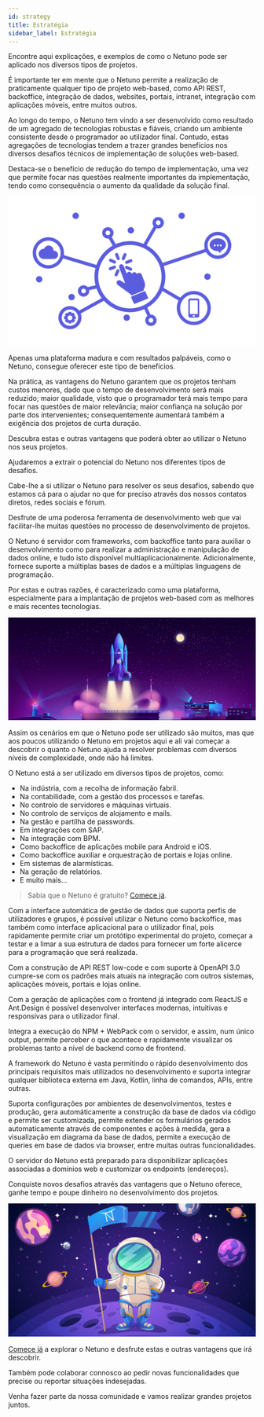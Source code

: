 ```yaml
---
id: strategy
title: Estratégia
sidebar_label: Estratégia
---
```


Encontre aqui explicações, e exemplos de como o Netuno pode ser aplicado nos diversos tipos de projetos.

É importante ter em mente que o Netuno permite a realização de praticamente qualquer tipo de projeto web-based, como API REST, backoffice, integração de dados, websites, portais, intranet, integração com aplicações móveis, entre muitos outros.

Ao longo do tempo, o Netuno tem vindo a ser desenvolvido como resultado de um agregado de tecnologias robustas e fiáveis, criando um ambiente consistente desde o programador ao utilizador final.
Contudo, estas agregações de tecnologias tendem a trazer grandes benefícios nos diversos desafios técnicos de implementação de soluções web-based.

Destaca-se o benefício de redução do tempo de implementação, uma vez que permite focar nas questões realmente importantes da implementação, tendo como consequência o aumento da qualidade da solução final.

![Netuno & Soluções Web](/docs/assets/business/overview.svg "Netuno & Soluções Web.")

Apenas uma plataforma madura e com resultados palpáveis, como o Netuno, consegue oferecer este tipo de benefícios.

Na prática, as vantagens do Netuno garantem que os projetos tenham custos menores, dado que o tempo de desenvolvimento será mais reduzido; maior qualidade, visto que o programador terá mais tempo para focar nas questões de maior relevância; maior confiança na solução por parte dos intervenientes; consequentemente aumentará também a exigência dos projetos de curta duração.

Descubra estas e outras vantagens que poderá obter ao utilizar o Netuno nos seus projetos.

Ajudaremos a extrair o potencial do Netuno nos diferentes tipos de desafios.

Cabe-lhe a si utilizar o Netuno para resolver os seus desafios, sabendo que estamos cá para o ajudar no que for preciso através dos nossos contatos diretos, redes sociais e fórum.

Desfrute de uma poderosa ferramenta de desenvolvimento web que vai facilitar-lhe muitas questões no processo de desenvolvimento de projetos.

O Netuno é servidor com frameworks, com backoffice tanto para auxiliar o desenvolvimento como para realizar a administração e manipulação de dados online, e tudo isto disponível multiaplicacionalmente. Adicionalmente, fornece suporte a múltiplas bases de dados e a múltiplas linguagens de programação.

Por estas e outras razões, é caracterizado como uma plataforma, especialmente para a implantação de projetos web-based com as melhores e mais recentes tecnologias.

![Netuno é a plataforma de lançamento de projetos Web](/docs/assets/business/introduction.jpg "Netuno é a plataforma de lançamento de projetos Web.")

Assim os cenários em que o Netuno pode ser utilizado são muitos, mas que aos poucos utilizando o Netuno em projetos aqui e ali vai começar a descobrir o quanto o Netuno ajuda a resolver problemas com diversos níveis de complexidade, onde não há limites.

O Netuno está a ser utilizado em diversos tipos de projetos, como:

- Na indústria, com a recolha de informação fabril.
- Na contabilidade, com a gestão dos processos e tarefas.
- No controlo de servidores e máquinas virtuais.
- No controlo de serviços de alojamento e mails.
- Na gestão e partilha de passwords.
- Em integrações com SAP.
- Na integração com BPM.
- Como backoffice de aplicações mobile para Android e iOS.
- Como backoffice auxiliar e orquestração de portais e lojas online.
- Em sistemas de alarmísticas.
- Na geração de relatórios.
- E muito mais...

> Sabia que o Netuno é gratuito? [Comece já](../installation).

Com a interface automática de gestão de dados que suporta perfis de utilizadores e grupos, é possível utilizar o Netuno como backoffice, mas também como interface aplicacional para o utilizador final, pois rapidamente permite criar um protótipo experimental do projeto, começar a testar e a limar a sua estrutura de dados para fornecer um forte alicerce para a programação que será realizada.

Com a construção de API REST low-code e com suporte à OpenAPI 3.0 cumpre-se com os padrões mais atuais na integração com outros sistemas, aplicações móveis, portais e lojas online.

Com a geração de aplicações com o frontend já integrado com ReactJS e Ant.Design é possível desenvolver interfaces modernas, intuitivas e responsivas para o utilizador final.

Integra a execução do NPM + WebPack com o servidor, e assim, num único output, permite perceber o que acontece e rapidamente visualizar os problemas tanto a nível de backend como de frontend.

A framework do Netuno é vasta permitindo o rápido desenvolvimento dos principais requisitos mais utilizados no desenvolvimento e suporta integrar qualquer biblioteca externa em Java, Kotlin, linha de comandos, APIs, entre outras.

Suporta configurações por ambientes de desenvolvimentos, testes e produção, gera automáticamente a construção da base de dados via código e permite ser customizada, permite extender os formulários gerados automaticamente através de componentes e ações à medida, gera a visualização em diagrama da base de dados, permite a execução de queries em base de dados via browser, entre muitas outras funcionalidades.

O servidor do Netuno está preparado para disponibilizar aplicações associadas a domínios web e customizar os endpoints (endereços).

Conquiste novos desafios através das vantagens que o Netuno oferece, ganhe tempo e poupe dinheiro no desenvolvimento dos projetos.

![Netuno é a plataforma de lançamento de projetos Web](/docs/assets/business/introduction-conquest.jpg "Netuno é a plataforma de lançamento de projetos Web.")

[Comece já](../installation) a explorar o Netuno e desfrute estas e outras vantagens que irá descobrir.

Também pode colaborar connosco ao pedir novas funcionalidades que precise ou reportar situações indesejadas.

Venha fazer parte da nossa comunidade e vamos realizar grandes projetos juntos.

